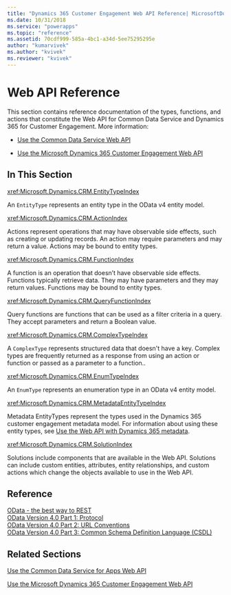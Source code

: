 ```yaml
---
title: "Dynamics 365 Customer Engagement Web API Reference| MicrosoftDocs"
ms.date: 10/31/2018
ms.service: "powerapps"
ms.topic: "reference"
ms.assetid: 70cdf999-585a-4bc1-a34d-5ee75295295e
author: "kumarvivek"
ms.author: "kvivek"
ms.reviewer: "kvivek"
---
```

# Web API Reference 
This section contains reference documentation of the types, functions, and actions that constitute the Web API for Common Data Service and Dynamics 365 for Customer Engagement. More information:

- [Use the Common Data Service Web API](/powerapps/developer/common-data-service/webapi/overview)

- [Use the Microsoft Dynamics 365 Customer Engagement Web API](/dynamics365/customer-engagement/developer/use-microsoft-dynamics-365-web-api) 

## In This Section  
 <xref:Microsoft.Dynamics.CRM.EntityTypeIndex>

 An `EntityType` represents an entity type in the OData v4 entity model.  
  
 <xref:Microsoft.Dynamics.CRM.ActionIndex>

 Actions represent operations that may have observable side effects, such as creating or updating records. An action may require parameters and may return a value. Actions may be bound to entity types.  
  
 <xref:Microsoft.Dynamics.CRM.FunctionIndex> 

 A function is an operation that doesn’t have observable side effects. Functions typically retrieve data. They may have parameters and they may return values. Functions may be bound to entity types.  
  
 <xref:Microsoft.Dynamics.CRM.QueryFunctionIndex>

 Query functions are functions that can be used as a filter criteria in a query. They accept parameters and return a Boolean value.  
  
 <xref:Microsoft.Dynamics.CRM.ComplexTypeIndex>

 A `ComplexType` represents structured data that doesn't have a key. Complex types are frequently returned as a response from using an action or function or passed as a parameter to a function..  
  
 <xref:Microsoft.Dynamics.CRM.EnumTypeIndex>

 An `EnumType` represents an enumeration type in an OData v4 entity model.  
  
 <xref:Microsoft.Dynamics.CRM.MetadataEntityTypeIndex>

 Metadata EntityTypes represent the types used in the Dynamics 365 customer engagement metadata model. For information about using these entity types, see [Use the Web API with Dynamics 365 metadata](/dynamics365/customer-engagement/developer/webapi/use-web-api-metadata).  

 <xref:Microsoft.Dynamics.CRM.SolutionIndex>

 Solutions include components that are available in the Web API. Solutions can include custom entities, attributes, entity relationships, and custom actions which change the 
objects available to use in the Web API.   
  
## Reference  
 [OData - the best way to REST](http://www.odata.org/)<br />
 [OData Version 4.0 Part 1: Protocol](http://docs.oasis-open.org/odata/odata/v4.0/os/part1-protocol/odata-v4.0-os-part1-protocol.html)<br />
 [OData Version 4.0 Part 2: URL Conventions](http://docs.oasis-open.org/odata/odata/v4.0/os/part2-url-conventions/odata-v4.0-os-part2-url-conventions.html)<br />
 [OData Version 4.0 Part 3: Common Schema Definition Language (CSDL)](http://docs.oasis-open.org/odata/odata/v4.0/os/part3-csdl/odata-v4.0-os-part3-csdl.html)  
  
## Related Sections
 [Use the Common Data Service for Apps Web API](/powerapps/developer/common-data-service/webapi/overview)

 [Use the Microsoft Dynamics 365 Customer Engagement Web API](/dynamics365/customer-engagement/developer/use-microsoft-dynamics-365-web-api)
 
